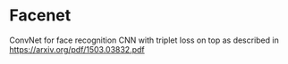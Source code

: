 # Facenet
ConvNet for face recognition
CNN with triplet loss on top as described in https://arxiv.org/pdf/1503.03832.pdf

